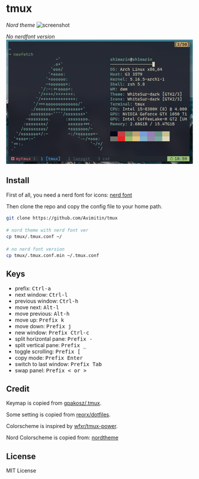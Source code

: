 # tmux

*Nord theme*
![screenshot](./screenshot.png)

*No nerdfont version*
![unicode](./tmux-unicode.png)

## Install

First of all, you need a nerd font for icons:
[nerd font](https://nerdfonts.com/)

Then clone the repo and copy the config file to your home path.

```bash
git clone https://github.com/Avimitin/tmux

# nord theme with nerd font ver
cp tmux/.tmux.conf ~/

# no nerd font version
cp tmux/.tmux.conf.min ~/.tmux.conf
```

## Keys

* prefix:                <kbd>Ctrl-a</kbd>
* next window:           <kbd>Ctrl-l</kbd>
* previous window:       <kbd>Ctrl-h</kbd>
* move next:             <kbd>Alt-l</kbd>
* move previous:         <kbd>Alt-h</kbd>
* move up:               <kbd>Prefix k</kbd>
* move down:             <kbd>Prefix j</kbd>
* new window:            <kbd>Prefix Ctrl-c</kbd> 
* split horizontal pane: <kbd>Prefix -</kbd>
* split vertical pane:   <kbd>Prefix _ </kbd>
* toggle scrolling:      <kbd>Prefix [</kbd>
* copy mode:             <kbd>Prefix Enter</kbd>
* switch to last window: <kbd>Prefix Tab</kbd>
* swap panel:            <kbd>Prefix < or ></kbd>

## Credit

Keymap is copied from
[gpakosz/.tmux](https://github.com/gpakosz/.tmux).

Some setting is copied from
[reorx/dotfiles](https://github.com/reorx/dotfiles/blob/master/tmux.conf).

Colorscheme is inspired by
[wfxr/tmux-power](https://github.com/wfxr/tmux-power).

Nord Colorscheme is copied from:
[nordtheme](https://www.nordtheme.com/docs/colors-and-palettes)

## License

MIT License
